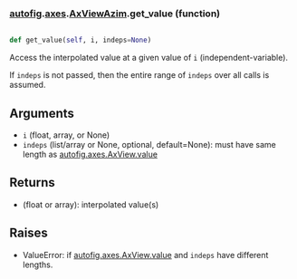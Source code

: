 ### [autofig](autofig.md).[axes](autofig.axes.md).[AxViewAzim](autofig.axes.AxViewAzim.md).get_value (function)


```py

def get_value(self, i, indeps=None)

```



Access the interpolated value at a given value of `i`
(independent-variable).

If `indeps` is not passed, then the entire range of `indeps` over all
calls is assumed.

Arguments
-----------
* `i` (float, array, or None)
* `indeps` (list/array or None, optional, default=None): must have same
    length as [autofig.axes.AxView.value](autofig.axes.AxView.value.md)

Returns
----------
* (float or array): interpolated value(s)

Raises
---------
* ValueError: if [autofig.axes.AxView.value](autofig.axes.AxView.value.md) and `indeps` have different
    lengths.


